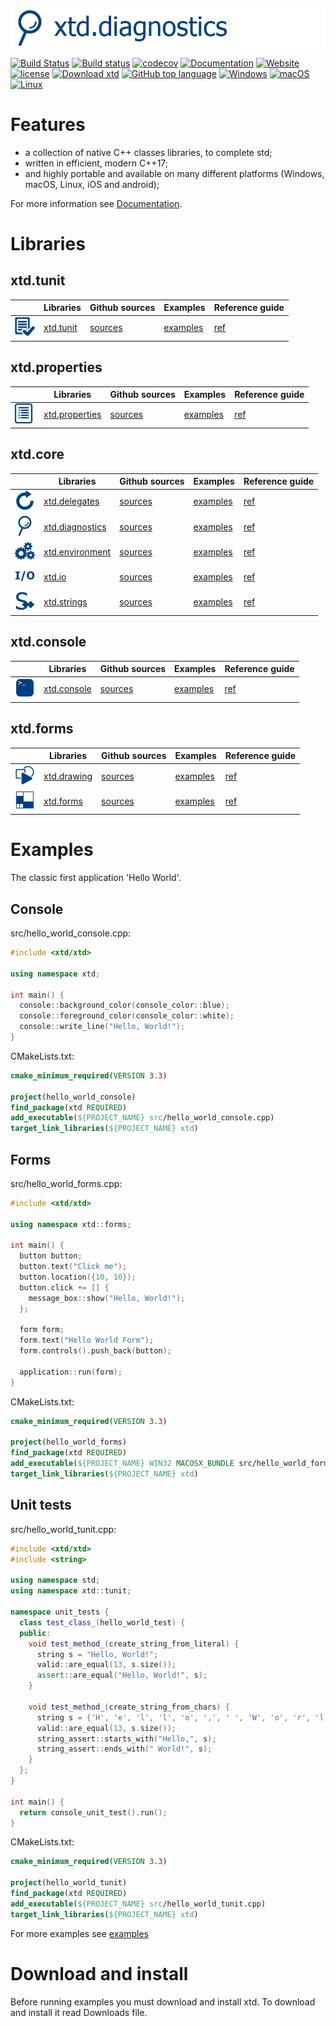 [![console](docs/pictures/header.png)](https://gammasoft71.wixsite.com/xtd-console)

[![Build Status](https://travis-ci.org/gammasoft71/xtd.svg?branch=master)](https://travis-ci.org/gammasoft71/xtd)
[![Build status](https://ci.appveyor.com/api/projects/status/uqn1xbctwy88eghu?svg=true)](https://ci.appveyor.com/project/gammasoft71/xtd)
[![codecov](https://codecov.io/gh/gammasoft71/xtd/branch/master/graph/badge.svg)](https://codecov.io/gh/gammasoft71/xtd)
[![Documentation](https://codedocs.xyz/gammasoft71/xtd.svg)](https://codedocs.xyz/gammasoft71/xtd/)
[![Website](https://img.shields.io/website-up-down-green-red/http/shields.io.svg?label=xtd-console%20website)](https://gammasoft71.wixsite.com/xtd-console)
[![license](https://img.shields.io/github/license/gammasoft71/xtd.svg)](LICENSE.md)
[![Download xtd](https://img.shields.io/sourceforge/dt/xtdpro.svg)](https://sourceforge.net/projects/xtdpro/files/latest/download)
[![GitHub top language](https://img.shields.io/github/languages/top/gammasoft71/xtd.svg)](README.md)
[![Windows](https://img.shields.io/badge/os-Windows-004080.svg)](README.md)
[![macOS](https://img.shields.io/badge/os-macOS-004080.svg)](README.md)
[![Linux](https://img.shields.io/badge/os-Linux-004080.svg)](README.md)

# Features

* a collection of native C++ classes libraries, to complete std;
* written in efficient, modern C++17;
* and highly portable and available on many different platforms (Windows, macOS, Linux, iOS and android);

For more information see [Documentation](docs/home.md).

# Libraries

## xtd.tunit

|                                                                                                               | Libraries                                                          | Github sources                                            | Examples                                                                        | Reference guide                                          |
|---------------------------------------------------------------------------------------------------------------|--------------------------------------------------------------------|-----------------------------------------------------------|---------------------------------------------------------------------------------|----------------------------------------------------------|
| [![xtd_tunit_logo](docs/pictures/xtd.tunit.png)](https://gammasoft71.wixsite.com/xtd-tunit)                   | [xtd.tunit](https://gammasoft71.wixsite.com/xtd-tunit)             | [sources](https://github.com/gammasoft71/xtd.tunit)       | [examples](https://github.com/gammasoft71/xtd.tunit/tree/master/examples)       | [ref](https://codedocs.xyz/gammasoft71/xtd.tunit/)       |

## xtd.properties

|                                                                                                               | Libraries                                                          | Github sources                                            | Examples                                                                        | Reference guide                                          |
|---------------------------------------------------------------------------------------------------------------|--------------------------------------------------------------------|-----------------------------------------------------------|---------------------------------------------------------------------------------|----------------------------------------------------------|
| [![xtd_properties_logo](docs/pictures/xtd.properties.png)](https://gammasoft71.wixsite.com/xtd-properties)    | [xtd.properties](https://gammasoft71.wixsite.com/xtd-properties)   | [sources](https://github.com/gammasoft71/xtd.properties)  | [examples](https://github.com/gammasoft71/xtd.properties/tree/master/examples)  | [ref](https://codedocs.xyz/gammasoft71/xtd.properties/)  |

## xtd.core

|                                                                                                               | Libraries                                                          | Github sources                                            | Examples                                                                        | Reference guide                                          |
|---------------------------------------------------------------------------------------------------------------|--------------------------------------------------------------------|-----------------------------------------------------------|---------------------------------------------------------------------------------|----------------------------------------------------------|
| [![xtd_delegates_logo](docs/pictures/xtd.delegates.png)](https://gammasoft71.wixsite.com/xtd-delegates)       | [xtd.delegates](https://gammasoft71.wixsite.com/xtd-delegates)     | [sources](https://github.com/gammasoft71/xtd.delegates)   | [examples](https://github.com/gammasoft71/xtd.delegates/tree/master/examples)   | [ref](https://codedocs.xyz/gammasoft71/xtd.delegates/)   |
| [![xtd_diagnostics_logo](docs/pictures/xtd.diagnostics.png)](https://gammasoft71.wixsite.com/xtd-diagnostics) | [xtd.diagnostics](https://gammasoft71.wixsite.com/xtd-diagnostics) | [sources](https://github.com/gammasoft71/xtd.diagnostics) | [examples](https://github.com/gammasoft71/xtd.diagnostics/tree/master/examples) | [ref](https://codedocs.xyz/gammasoft71/xtd.diagnostics/) |
| [![xtd_environment_logo](docs/pictures/xtd.environment.png)](https://gammasoft71.wixsite.com/xtd-environment) | [xtd.environment](https://gammasoft71.wixsite.com/xtd-environment) | [sources](https://github.com/gammasoft71/xtd.environment) | [examples](https://github.com/gammasoft71/xtd.environment/tree/master/examples) | [ref](https://codedocs.xyz/gammasoft71/xtd.environment/) |
| [![xtd_io_logo](docs/pictures/xtd.io.png)](https://gammasoft71.wixsite.com/xtd-io)                            | [xtd.io](https://gammasoft71.wixsite.com/xtd-io)                   | [sources](https://github.com/gammasoft71/xtd.io)          | [examples](https://github.com/gammasoft71/xtd.io/tree/master/examples)          | [ref](https://codedocs.xyz/gammasoft71/xtd.io/)          |
| [![xtd_strings_logo](docs/pictures/xtd.strings.png)](https://gammasoft71.wixsite.com/xtd-strings)             | [xtd.strings](https://gammasoft71.wixsite.com/xtd-strings)         | [sources](https://github.com/gammasoft71/xtd.strings)     | [examples](https://github.com/gammasoft71/xtd.strings/tree/master/examples)     | [ref](https://codedocs.xyz/gammasoft71/xtd.strings/)     |

## xtd.console

|                                                                                                               | Libraries                                                          | Github sources                                            | Examples                                                                        | Reference guide                                          |
|---------------------------------------------------------------------------------------------------------------|--------------------------------------------------------------------|-----------------------------------------------------------|---------------------------------------------------------------------------------|----------------------------------------------------------|
| [![xtd_console_logo](docs/pictures/xtd.console.png)](https://gammasoft71.wixsite.com/xtd-console)             | [xtd.console](https://gammasoft71.wixsite.com/xtd-console)         | [sources](https://github.com/gammasoft71/xtd.console)     | [examples](https://github.com/gammasoft71/xtd.console/tree/master/examples)     | [ref](https://codedocs.xyz/gammasoft71/xtd.console/)     |

## xtd.forms

|                                                                                                               | Libraries                                                          | Github sources                                            | Examples                                                                        | Reference guide                                          |
|---------------------------------------------------------------------------------------------------------------|--------------------------------------------------------------------|-----------------------------------------------------------|---------------------------------------------------------------------------------|----------------------------------------------------------|
| [![xtd_drawing_logo](docs/pictures/xtd.drawing.png)](https://gammasoft71.wixsite.com/xtd-drawing)             | [xtd.drawing](https://gammasoft71.wixsite.com/xtd-drawing)         | [sources](https://github.com/gammasoft71/xtd.drawing)     | [examples](https://github.com/gammasoft71/xtd.drawing/tree/master/examples)     | [ref](https://codedocs.xyz/gammasoft71/xtd.drawing/)     |
| [![xtd_forms_logo](docs/pictures/xtd.forms.png)](https://gammasoft71.wixsite.com/xtd-forms)                   | [xtd.forms](https://gammasoft71.wixsite.com/xtd-forms)             | [sources](https://github.com/gammasoft71/xtd.forms)       | [examples](https://github.com/gammasoft71/xtd.forms/tree/master/examples)       | [ref](https://codedocs.xyz/gammasoft71/xtd.forms/)       |

# Examples

The classic first application 'Hello World'.

## Console

src/hello_world_console.cpp:

```c++
#include <xtd/xtd>

using namespace xtd;

int main() {
  console::background_color(console_color::blue);
  console::foreground_color(console_color::white);
  console::write_line("Hello, World!");
}
```

CMakeLists.txt:

```cmake
cmake_minimum_required(VERSION 3.3)

project(hello_world_console)
find_package(xtd REQUIRED)
add_executable(${PROJECT_NAME} src/hello_world_console.cpp)
target_link_libraries(${PROJECT_NAME} xtd)
```

## Forms

src/hello_world_forms.cpp:

```c++
#include <xtd/xtd>

using namespace xtd::forms;

int main() {
  button button;
  button.text("Click me");
  button.location({10, 10});
  button.click += [] {
    message_box::show("Hello, World!");
  };
  
  form form;
  form.text("Hello World Form");
  form.controls().push_back(button);
  
  application::run(form);
}
```

CMakeLists.txt:

```cmake
cmake_minimum_required(VERSION 3.3)

project(hello_world_forms)
find_package(xtd REQUIRED)
add_executable(${PROJECT_NAME} WIN32 MACOSX_BUNDLE src/hello_world_forms.cpp)
target_link_libraries(${PROJECT_NAME} xtd)
```

## Unit tests

src/hello_world_tunit.cpp:

```c++
#include <xtd/xtd>
#include <string>

using namespace std;
using namespace xtd::tunit;

namespace unit_tests {
  class test_class_(hello_world_test) {
  public:
    void test_method_(create_string_from_literal) {
      string s = "Hello, World!";
      valid::are_equal(13, s.size());
      assert::are_equal("Hello, World!", s);
    }
    
    void test_method_(create_string_from_chars) {
      string s = {'H', 'e', 'l', 'l', 'o', ',', ' ', 'W', 'o', 'r', 'l', 'd', '!'};
      valid::are_equal(13, s.size());
      string_assert::starts_with("Hello,", s);
      string_assert::ends_with(" World!", s);
    }
  };
}

int main() {
  return console_unit_test().run();
}
```

CMakeLists.txt:

```cmake
cmake_minimum_required(VERSION 3.3)

project(hello_world_tunit)
find_package(xtd REQUIRED)
add_executable(${PROJECT_NAME} src/hello_world_tunit.cpp)
target_link_libraries(${PROJECT_NAME} xtd)
```

For more examples see [examples](examples/README.md)

# Download and install

Before running examples you must download and install xtd. To download and install it read Downloads file.

